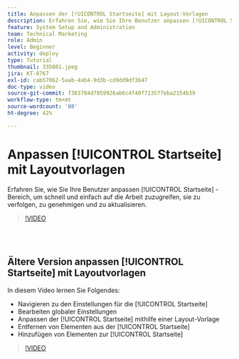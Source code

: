 ```yaml
---
title: Anpassen der [!UICONTROL Startseite] mit Layout-Vorlagen
description: Erfahren Sie, wie Sie Ihre Benutzer anpassen [!UICONTROL Startseite] -Bereich, um schnell und einfach auf die Arbeit zuzugreifen, sie zu verfolgen, zu genehmigen und zu aktualisieren.
feature: System Setup and Administration
team: Technical Marketing
role: Admin
level: Beginner
activity: deploy
type: Tutorial
thumbnail: 335081.jpeg
jira: KT-8767
exl-id: cab57062-5aab-4ab4-9d3b-cd9dd9df3b47
doc-type: video
source-git-commit: f383784d7859926ab6c4f40f713577eba2154b39
workflow-type: tm+mt
source-wordcount: '80'
ht-degree: 42%

---
```


# Anpassen [!UICONTROL Startseite] mit Layoutvorlagen

Erfahren Sie, wie Sie Ihre Benutzer anpassen [!UICONTROL Startseite] -Bereich, um schnell und einfach auf die Arbeit zuzugreifen, sie zu verfolgen, zu genehmigen und zu aktualisieren.

>[!VIDEO](https://video.tv.adobe.com/v/3428091/?quality=12&learn=on)

<br>
</br>

## Ältere Version anpassen [!UICONTROL Startseite] mit Layoutvorlagen

In diesem Video lernen Sie Folgendes:

* Navigieren zu den Einstellungen für die [!UICONTROL Startseite]
* Bearbeiten globaler Einstellungen
* Anpassen der [!UICONTROL Startseite] mithilfe einer Layout-Vorlage
* Entfernen von Elementen aus der [!UICONTROL Startseite]
* Hinzufügen von Elementen zur [!UICONTROL Startseite]

>[!VIDEO](https://video.tv.adobe.com/v/335081/?quality=12&learn=on)
